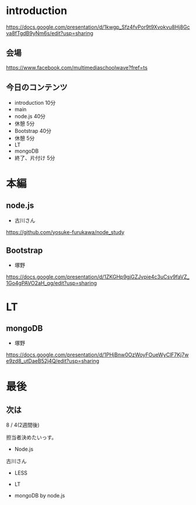 # introduction

https://docs.google.com/presentation/d/1kwgp_Sfz4fvPor9t9Xvokvu8Hj8Gcva8fTgdB9yNm6s/edit?usp=sharing

## 会場

https://www.facebook.com/multimediaschoolwave?fref=ts

## 今日のコンテンツ

- introduction 10分
- main
 - node.js 40分
 - 休憩 5分
 - Bootstrap 40分
 - 休憩 5分
- LT
 - mongoDB
- 終了、片付け 5分

# 本編

## node.js

- 古川さん

https://github.com/yosuke-furukawa/node_study

## Bootstrap

- 塚野

https://docs.google.com/presentation/d/1ZKGHp9gjGZJvpie4c3uCsv9faVZ_1Go4gPAVO2aH_qg/edit?usp=sharing

# LT

## mongoDB

- 塚野

https://docs.google.com/presentation/d/1PHjBnw0OzWoyFOueWyClF7Kj7we9zd8_utDaeB52j4Q/edit?usp=sharing

# 最後

## 次は

8 / 4(2週間後)

担当者決めたいっす。

- Node.js

古川さん

- LESS

- LT

 - mongoDB by node.js


